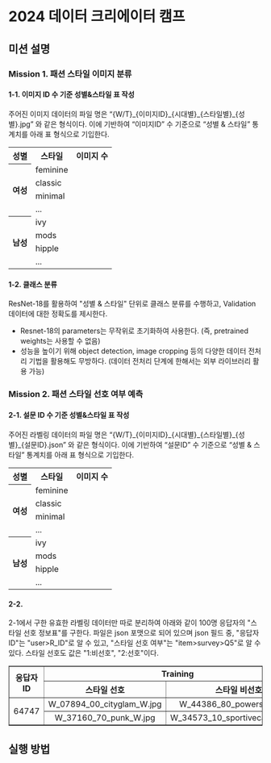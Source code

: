 # 2024 데이터 크리에이터 캠프


## 미션 설명

### Mission 1. 패션 스타일 이미지 분류
#### 1-1. 이미지 ID 수 기준 성별&스타일 표 작성
주어진 이미지 데이터의 파일 명은 “{W/T}\_{이미지ID}\_{시대별}\_{스타일별}\_{성별}.jpg” 와 같은 형식이다. 이에 기반하여 “이미지ID” 수 기준으로 “성별 & 스타일” 통계치를 아래 표 형식으로 기입한다.

<table>
    <tr>
    <th>성별</th>
    <th>스타일</th>
    <th>이미지 수</th>
  </tr>
  <tr>
    <th rowspan="4">여성</th>
    <td>feminine</td>
    <td></td>
  </tr>
  <tr>
    <td>classic</td>
    <td></td>
  </tr>
  <tr>
    <td>minimal</td>
    <td></td>
  </tr>
  <tr>
    <td>...</td>
    <td></td>
  </tr>
<tr>
    <th rowspan="4">남성</th>
    <td>ivy</td>
    <td></td>
  </tr>
  <tr>
    <td>mods</td>
    <td></td>
  </tr>
  <tr>
    <td>hipple</td>
    <td></td>
  </tr>
  <tr>
    <td>...</td>
    <td></td>
  </tr>
</table>

#### 1-2. 클래스 분류
ResNet-18를 활용하여 "성별 & 스타일" 단위로 클래스 분류를 수행하고, Validation 데이터에 대한 정확도를 제시한다.
- Resnet-18의 parameters는 무작위로 초기화하여 사용한다. (즉, pretrained weights는 사용할 수 없음)
- 성능을 높이기 위해 object detection, image cropping 등의 다양한 데이터 전처리 기법을 활용해도 무방하다. (데이터 전처리 단계에 한해서는 외부 라이브러리 활용 가능)

### Mission 2. 패션 스타일 선호 여부 예측
#### 2-1. 설문 ID 수 기준 성별&스타일 표 작성
주어진 라벨링 데이터의 파일 명은 “{W/T}\_{이미지ID}\_{시대별}\_{스타일별}\_{성별}\_{설문ID}.json” 와 같은 형식이다. 이에 기반하여 “설문ID” 수 기준으로 “성별 & 스타일” 통계치를 아래 표 형식으로 기입한다.

<table>
    <tr>
    <th>성별</th>
    <th>스타일</th>
    <th>이미지 수</th>
  </tr>
  <tr>
    <th rowspan="4">여성</th>
    <td>feminine</td>
    <td></td>
  </tr>
  <tr>
    <td>classic</td>
    <td></td>
  </tr>
  <tr>
    <td>minimal</td>
    <td></td>
  </tr>
  <tr>
    <td>...</td>
    <td></td>
  </tr>
<tr>
    <th rowspan="4">남성</th>
    <td>ivy</td>
    <td></td>
  </tr>
  <tr>
    <td>mods</td>
    <td></td>
  </tr>
  <tr>
    <td>hipple</td>
    <td></td>
  </tr>
  <tr>
    <td>...</td>
    <td></td>
  </tr>
</table>

#### 2-2. 
2-1에서 구한 유효한 라벨링 데이터만 따로 분리하여 아래와 같이 100명 응답자의 "스타일 선호 정보표"를 구한다. 파일은 json 포맷으로 되어 있으며 json 필드 중, "응답자 ID"는 "user>R_ID"로 알 수 있고, "스타일 선호 여부"는 "item>survey>Q5"로 알 수 있다. 스타일 선호도 값은 "1:비선호", "2:선호"이다.

<table border="1" style="border-collapse: collapse; text-align: center;">
  <tr>
    <th rowspan="2">응답자 ID</th>
    <th colspan="2">Training</th>
    <th colspan="2">Validation</th>
  </tr>
  <tr>
    <th>스타일 선호</th>
    <th>스타일 비선호</th>
    <th>스타일 선호</th>
    <th>스타일 비선호</th>
  </tr>
  <tr>
    <td rowspan="2">64747</td>
    <td>W_07894_00_cityglam_W.jpg</td>
    <td>W_44386_80_powersuit_W.jpg</td>
    <td>W_05628_00_cityglam_W</td>
    <td>W_34024_10_sportivecasual_W.jpg</td>
  </tr>
  <tr>
    <td>W_37160_70_punk_W.jpg</td>
    <td>W_34573_10_sportivecasual_W.jpg</td>
    <td></td>
    <td></td>
  </tr>
</table>





## 실행 방법

## 
